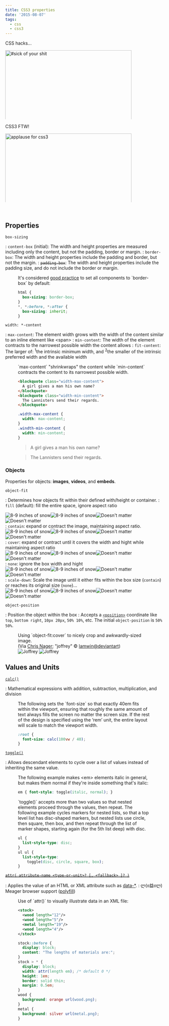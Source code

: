```yaml
---
title: CSS3 properties
date: '2015-08-07'
tags:
  - css
  - css3
---
```

CSS hacks...

<img alt="#sick of your shit" src="/img/posts/sickofyourshit-daenerys.gif" style="width:400px; max-height:calc(272px*(4/5));">

CSS3 FTW!

<img alt="applause for css3" src="/img/posts/applause-renly.gif" style="width:400px; max-height:calc(272px*(4/5)); object-fit:cover; object-position:0 10%;">

&nbsp;<!-- more:CSS3 properties -->

## Properties

`box-sizing`

:  `content-box` (initial): The width and height properties are measured including only the content, but not the padding, border or margin.
:  `border-box`: The width and height properties include the padding and border, but not the margin.
:  ~~`padding-box`~~: The width and height properties include the padding size, and do not include the border or margin.

<figure class="flex pop">
  <figcaption>It's considered <a href="https://css-tricks.com/inheriting-box-sizing-probably-slightly-better-best-practice/">good practice</a> to set all components to `border-box` by default:</figcaption>

```css
html {
  box-sizing: border-box;
}
*, *:before, *:after {
  box-sizing: inherit;
}
```
</figure>

`width: *-content`

:  `max-content`: The element width grows with the width of the content similar to an inline element like &lt;span&gt;
:   `min-content`: The width of the element contracts to the narrowest possible width the content allows
:  `fit-content`: The larger of: <sup>1</sup>the intrinsic minimum width, and <sup>2</sup>the smaller of the intrinsic preferred width and the available width

<figure class="flex pop">
  <figcaption>`max-content` "shrinkwraps" the content while `min-content` contracts the content to its narrowest possible width.</figcaption>
  <div class="figure">

```html
<blockquote class="width-max-content">
  A girl gives a man his own name?
</blockquote>
<blockquote class="width-min-content">
  The Lannisters send their regards.
</blockquote>
```
```css
.width-max-content {
  width: max-content;
}
.windth-min-content {
  width: min-content;
}
```
<blockquote class="demo-css3--widthmaxcontent">A girl gives a man his own name?</blockquote>
<blockquote class="demo-css3--widthmincontent">The Lannisters send their regards.</blockquote>
  </div>
</figure>

### Objects

Properties for objects: __images__, __videos__, and __embeds__.

`object-fit`

:  Determines how objects fit within their defined with/height or container.
:  `fill` (default): fill the entire space, ignore aspect ratio<div class="demo-css3--object object-fit--fill"><img src="/img/posts/8inchesofsnow.jpg" alt="8-9 inches of snow"><img src="/img/posts/8inchesofsnow.jpg" alt="8-9 inches of snow"><img src="/img/posts/doesntmatter-sm.jpg" alt="Doesn't matter"><img src="/img/posts/doesntmatter-sm.jpg" alt="Doesn't matter"></div>
:  `contain`: expand or contract the image, maintaining aspect ratio.<div class="demo-css3--object object-fit--contain"><img src="/img/posts/8inchesofsnow.jpg" alt="8-9 inches of snow"><img src="/img/posts/8inchesofsnow.jpg" alt="8-9 inches of snow"><img src="/img/posts/doesntmatter-sm.jpg" alt="Doesn't matter"><img src="/img/posts/doesntmatter-sm.jpg" alt="Doesn't matter"></div>
:  `cover`: expand or contract until it covers the width and hight while maintaining aspect ratio<div class="demo-css3--object object-fit--cover"><img src="/img/posts/8inchesofsnow.jpg" alt="8-9 inches of snow"><img src="/img/posts/8inchesofsnow.jpg" alt="8-9 inches of snow"><img src="/img/posts/doesntmatter-sm.jpg" alt="Doesn't matter"><img src="/img/posts/doesntmatter-sm.jpg" alt="Doesn't matter"></div>
:  `none`: ignore the box width and hight<div class="demo-css3--object object-fit--none"><img src="/img/posts/8inchesofsnow.jpg" alt="8-9 inches of snow"><img src="/img/posts/8inchesofsnow.jpg" alt="8-9 inches of snow"><img src="/img/posts/doesntmatter-sm.jpg" alt="Doesn't matter"><img src="/img/posts/doesntmatter-sm.jpg" alt="Doesn't matter"></div>
:  `scale-down`: Scale the image until it either fits within the box size (`contain`) or reaches its original size (`none`)...<div class="demo-css3--object object-fit--scale-down"><img src="/img/posts/8inchesofsnow.jpg" alt="8-9 inches of snow"><img src="/img/posts/8inchesofsnow.jpg" alt="8-9 inches of snow"><img src="/img/posts/doesntmatter-sm.jpg" alt="Doesn't matter"><img src="/img/posts/doesntmatter-sm.jpg" alt="Doesn't matter"></div>

`object-position`

:  Position the object within the box
:  Accepts a [`<position>`](https://developer.mozilla.org/en-US/docs/Web/CSS/position_value) coordinate like `top`, `bottom right`, `10px 20px`, `50% 10%`, etc. The initial `object-position` is `50% 50%`.

<figure class="demo-css3--crop-cover">
  <figcaption>Using `object-fit:cover` to nicely crop and awkwardly-sized image.<br>(Via <a href="https://medium.com/@chrisnager/center-and-crop-images-with-a-single-line-of-css-ad140d5b4a87">Chris Nager</a>; "joffrey" &copy; <a href="http://lamwin.deviantart.com/art/joffrey-316381780">lamwin@deviantart</a>)</figcaption>
    <img src="/img/posts/joffrey.jpg" alt="Joffrey">
    <img src="/img/posts/joffrey.jpg" alt="Joffrey">
</figure>



## Values and Units

[`calc()`](http://www.w3.org/TR/css3-values/#calc)

:  Mathematical expressions with addition, subtraction, multiplication, and division

<figure class="flex pop">
  <figcaption>The following sets the `font-size` so that exactly 40em fits within the viewport, ensuring that roughly the same amount of text always fills the screen no matter the screen size. If the rest of the design is specified using the ‘rem’ unit, the entire layout will scale to match the viewport width.</figcaption>

```css
:root {
  font-size: calc(100vw / 40);
}
```
</figure>

[`toggle()`](http://www.w3.org/TR/css3-values/#toggle)

:  Allows descendant elements to cycle over a list of values instead of inheriting the same value.

<figure class="flex pop">
  <figcaption>The following example makes &lt;em&gt; elements italic in general, but makes them normal if they're inside something that's italic:</figcaption>

```css
em { font-style: toggle(italic, normal); }
```
</figure>
<figure class="flex pop">
  <figcaption>`toggle()` accepts more than two values so that nested elements proceed through the values, then repeat. The following example cycles markers for nested lists, so that a top level list has disc-shaped markers, but nested lists use circle, then square, then box, and then repeat through the list of marker shapes, starting again (for the 5th list deep) with disc.</figcaption>

```css
ul { 
  list-style-type: disc;
}
ul ul {
  list-style-type:
    toggle(disc, circle, square, box);
}
```
</figure>

[~~`attr( attribute-name <type-or-unit>? [, <fallback> ]? )`~~]()

:  Applies the value of an HTML or XML attribute such as [data-*](https://developer.mozilla.org/en-US/docs/Web/Guide/HTML/Using_data_attributes).
:  ლ(ಠ益ಠლ) Meager browser support ([polyfill](http://codepen.io/FWeinb/pen/Dsdkr))

<figure class="flex pop">
  <figcaption>Use of `attr()` to visually illustrate data in an XML file:</figcaption>

```xml
<stock>
  <wood length="12"/>
  <wood length="5"/>
  <metal length="19"/>
  <wood length="4"/>
</stock>
```
```css
stock::before {
  display: block;
  content: "The lengths of materials are:";
}
stock > * {
  display: block;
  width: attr(length em); /* default 0 */
  height: 1em;
  border: solid thin;
  margin: 0.5em;
}
wood {
  background: orange url(wood.png);
}
metal {
  background: silver url(metal.png);
}
```
</figure>